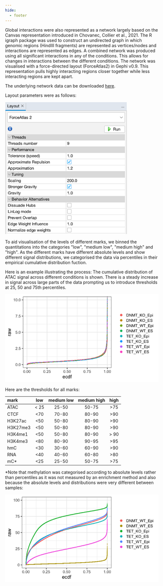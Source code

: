 ```yaml
---
hide:
  - footer
---
```


Global interactions were also represented as a network largely based on the Canvas representation introduced in Chovanec, Collier et al., 2021.  The R igraph package was used to construct an undirected graph in which genomic regions (HindIII fragments) are represented as vertices/nodes and interactions are represented as edges. A combined network was produced using all significant interactions in any of the conditions. This allows for changes in interactions between the different conditions. The network was visualised with a force-directed layout (ForceAtlas2) in Gephi v0.9. This representation pulls highly interacting regions closer together while less interacting regions are kept apart.

The underlying network data can be downloaded [here](../plex_revision/network/network_all_conditions.csv).

Layout parameters were as follows:

![Gephi layout parameters](images/Gephi_parameters.png)

To aid visualisation of the levels of different marks, we binned the quantitations into the categories "low", "medium low", "medium high" and "high". As the different marks have different absolute levels and show different signal distributions, we categorised the data via percentiles in their empirical cumulative distribution fuction.

Here is an example illustrating the process: The cumulative distribution of ATAC signal across different conditions is shown. There is a steady increase in signal across large parts of the data prompting us to introduce thresholds at 25, 50 and 75th percentiles.

![ecdf ATAC example](images/ecdf_ATAC_example.png)

Here are the thresholds for all marks:

| mark | low | medium low | medium high | high |
|:---|:---:|:---:|:---:|:---:|
| ATAC | < 25 | 25-50 | 50-75| >75 |
| CTCF | <70 | 70-80| 80-90| >90
| H3K27ac | <50 | 50-80 | 80-90 | >90 |
| H3K27me3 | <50 | 50-80 | 80-90 | >90 |
| H3K4me1 | <50 | 50-80 | 80-90 | > 90 |
| H3K4me3 | <80 | 80-90 | 90-95 | >95 |
| hmC | <30 | 30-60 | 60-90 | >90 |
| RNA | <40 | 40-60 | 60-80| >80 |
| mC* | <25 | 25-50 | 50-75 | >75 |


*Note that methylation was categorised according to absolute levels rather than percentiles as it was not measured by an enrichment method and also because the absolute levels and distributions were very different between samples:

![ecdf mC example](images/ecdf_mC_example.png)


